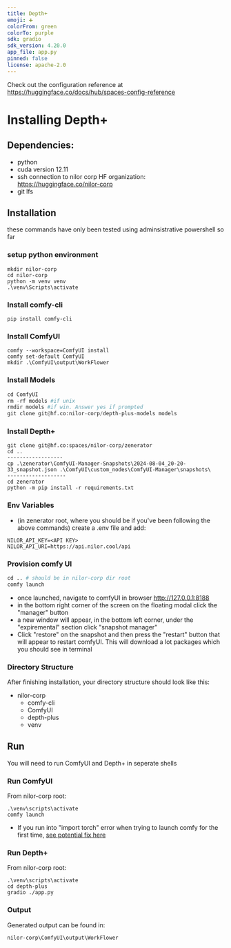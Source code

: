 ```yaml
---
title: Depth+
emoji: ➕
colorFrom: green
colorTo: purple
sdk: gradio
sdk_version: 4.20.0
app_file: app.py
pinned: false
license: apache-2.0
---
```


Check out the configuration reference at https://huggingface.co/docs/hub/spaces-config-reference

# Installing Depth+

## Dependencies:

- python
- cuda version 12.11
- ssh connection to nilor corp HF organization: https://huggingface.co/nilor-corp
- git lfs

## Installation

these commands have only been tested using adminsistrative powershell so far

### setup python environment

```
mkdir nilor-corp
cd nilor-corp
python -m venv venv
.\venv\Scripts\activate
```

### Install comfy-cli

```
pip install comfy-cli
```

### Install ComfyUI

```
comfy --workspace=ComfyUI install
comfy set-default ComfyUI
mkdir .\ComfyUI\output\WorkFlower
```

### Install Models

```py
cd ComfyUI
rm -rf models #if unix
rmdir models #if win. Answer yes if prompted
git clone git@hf.co:nilor-corp/depth-plus-models models
```

### Install Depth+

```
git clone git@hf.co:spaces/nilor-corp/zenerator
cd ..
------------------
cp .\zenerator\ComfyUI-Manager-Snapshots\2024-08-04_20-20-33_snapshot.json .\ComfyUI\custom_nodes\ComfyUI-Manager\snapshots\
-------------------
cd zenerator
python -m pip install -r requirements.txt
```

### Env Variables

- (in zenerator root, where you should be if you've been following the above commands) create a .env file and add:

```
NILOR_API_KEY=<API KEY>
NILOR_API_URI=https://api.nilor.cool/api
```

### Provision comfy UI

```py
cd .. # should be in nilor-corp dir root
comfy launch
```

- once launched, navigate to comfyUI in browser http://127.0.0.1:8188
- in the bottom right corner of the screen on the floating modal click the "manager" button
- a new window will appear, in the bottom left corner, under the "expiremental" section click "snapshot manager"
- Click "restore" on the snapshot and then press the "restart" button that will appear to restart comfyUI. This will download a lot packages which you should see in terminal

### Directory Structure

After finishing installation, your directory structure should look like this:

- nilor-corp
  - comfy-cli
  - ComfyUI
  - depth-plus
  - venv

## Run

You will need to run ComfyUI and Depth+ in seperate shells

### Run ComfyUI

From nilor-corp root:

```
.\venv\scripts\activate
comfy launch
```

- If you run into "import torch" error when trying to launch comfy for the first time, [see potential fix here](https://github.com/Comfy-Org/comfy-cli/issues/150)

### Run Depth+

From nilor-corp root:

```
.\venv\scripts\activate
cd depth-plus
gradio ./app.py
```

### Output

Generated output can be found in:

```
nilor-corp\ComfyUI\output\WorkFlower
```
